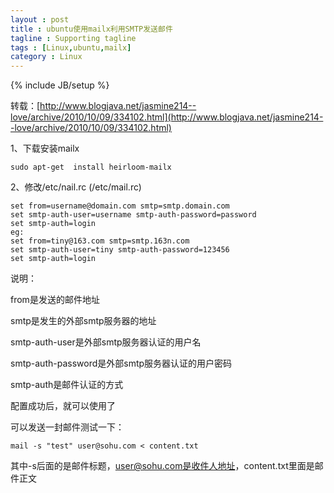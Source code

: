 ```yaml
---
layout : post
title : ubuntu使用mailx利用SMTP发送邮件
tagline : Supporting tagline
tags : [Linux,ubuntu,mailx]
category : Linux
---
```

{% include JB/setup %}

转载：[http://www.blogjava.net/jasmine214--love/archive/2010/10/09/334102.html](http://www.blogjava.net/jasmine214--love/archive/2010/10/09/334102.html)

1、下载安装mailx

	sudo apt-get  install heirloom-mailx

2、修改/etc/nail.rc (/etc/mail.rc)

	set from=username@domain.com smtp=smtp.domain.com
	set smtp-auth-user=username smtp-auth-password=password
	set smtp-auth=login
	eg:
	set from=tiny@163.com smtp=smtp.163n.com
	set smtp-auth-user=tiny smtp-auth-password=123456
	set smtp-auth=login

说明：

from是发送的邮件地址

smtp是发生的外部smtp服务器的地址

smtp-auth-user是外部smtp服务器认证的用户名

smtp-auth-password是外部smtp服务器认证的用户密码

smtp-auth是邮件认证的方式

配置成功后，就可以使用了

可以发送一封邮件测试一下：
	
	mail -s "test" user@sohu.com < content.txt 

其中-s后面的是邮件标题，user@sohu.com是收件人地址，content.txt里面是邮件正文

